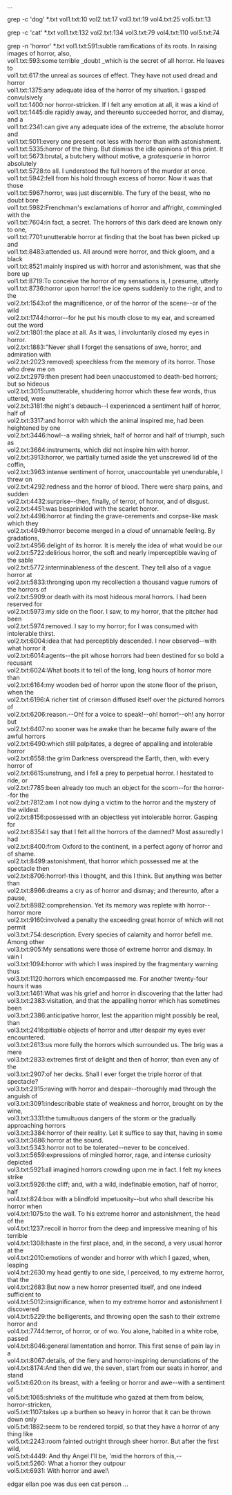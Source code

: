 ...

grep -c 'dog' *.txt vol1.txt:10vol2.txt:17vol3.txt:19vol4.txt:25vol5.txt:13grep -c 'cat' *.txtvol1.txt:132vol2.txt:134vol3.txt:79vol4.txt:110vol5.txt:74grep -n 'horror' *.txtvol1.txt:591:subtle ramifications of its roots. In raising images of horror, also,\vol1.txt:593:some terrible _doubt _which is the secret of all horror. He leaves to\vol1.txt:617:the unreal as sources of effect. They have not used dread and horror\vol1.txt:1375:any adequate idea of the horror of my situation. I gasped convulsively\vol1.txt:1400:nor horror-stricken. If I felt any emotion at all, it was a kind of\vol1.txt:1445:die rapidly away, and thereunto succeeded horror, and dismay, and a\vol1.txt:2341:can give any adequate idea of the extreme, the absolute horror and\vol1.txt:5011:every one present not less with horror than with astonishment.\vol1.txt:5335:horror of the thing. But dismiss the idle opinions of this print. It\vol1.txt:5673:brutal, a butchery without motive, a _grotesquerie_ in horror absolutely\vol1.txt:5728:to all. I understood the full horrors of the murder at once.\vol1.txt:5942:fell from his hold through excess of horror. Now it was that those\vol1.txt:5967:horror, was just discernible. The fury of the beast, who no doubt bore\vol1.txt:5982:Frenchman's exclamations of horror and affright, commingled with the\vol1.txt:7604:in fact, a secret. The horrors of this dark deed are known only to one,\vol1.txt:7701:unutterable horror at finding that the boat has been picked up and\vol1.txt:8483:attended us. All around were horror, and thick gloom, and a black\vol1.txt:8521:mainly inspired us with horror and astonishment, was that she bore up\vol1.txt:8719:To conceive the horror of my sensations is, I presume, utterly\vol1.txt:8736:horror upon horror! the ice opens suddenly to the right, and to the\vol2.txt:1543:of the magnificence, or of the horror of the scene--or of the wild\vol2.txt:1744:horror--for he put his mouth close to my ear, and screamed out the word\vol2.txt:1801:the place at all. As it was, I involuntarily closed my eyes in horror.\vol2.txt:1883:"Never shall I forget the sensations of awe, horror, and admiration with\vol2.txt:2023:removed) speechless from the memory of its horror. Those who drew me on\vol2.txt:2979:then present had been unaccustomed to death-bed horrors; but so hideous\vol2.txt:3015:unutterable, shuddering horror which these few words, thus uttered, were\vol2.txt:3181:the night's debauch--I experienced a sentiment half of horror, half of\vol2.txt:3317:and horror with which the animal inspired me, had been heightened by one\vol2.txt:3446:howl--a wailing shriek, half of horror and half of triumph, such as\vol2.txt:3664:instruments, which did not inspire him with horror.\vol2.txt:3913:horror, we partially turned aside the yet unscrewed lid of the coffin,\vol2.txt:3963:intense sentiment of horror, unaccountable yet unendurable, I threw on\vol2.txt:4292:redness and the horror of blood. There were sharp pains, and sudden\vol2.txt:4432:surprise--then, finally, of terror, of horror, and of disgust.\vol2.txt:4451:was besprinkled with the scarlet horror.\vol2.txt:4496:horror at finding the grave-cerements and corpse-like mask which they\vol2.txt:4949:horror become merged in a cloud of unnamable feeling. By gradations,\vol2.txt:4956:delight of its horror. It is merely the idea of what would be our\vol2.txt:5722:delirious horror, the soft and nearly imperceptible waving of the sable\vol2.txt:5772:interminableness of the descent. They tell also of a vague horror at\vol2.txt:5833:thronging upon my recollection a thousand vague rumors of the horrors of\vol2.txt:5909:or death with its most hideous moral horrors. I had been reserved for\vol2.txt:5973:my side on the floor. I saw, to my horror, that the pitcher had been\vol2.txt:5974:removed. I say to my horror; for I was consumed with intolerable thirst.\vol2.txt:6004:idea that had perceptibly descended. I now observed--with what horror it\vol2.txt:6014:agents--the pit whose horrors had been destined for so bold a recusant\vol2.txt:6024:What boots it to tell of the long, long hours of horror more than\vol2.txt:6164:my wooden bed of horror upon the stone floor of the prison, when the\vol2.txt:6196:A richer tint of crimson diffused itself over the pictured horrors of\vol2.txt:6206:reason.--Oh! for a voice to speak!--oh! horror!--oh! any horror but\vol2.txt:6407:no sooner was he awake than he became fully aware of the awful horrors\vol2.txt:6490:which still palpitates, a degree of appalling and intolerable horror\vol2.txt:6558:the grim Darkness overspread the Earth, then, with every horror of\vol2.txt:6615:unstrung, and I fell a prey to perpetual horror. I hesitated to ride, or\vol2.txt:7785:been already too much an object for the scorn--for the horror--for the\vol2.txt:7812:am I not now dying a victim to the horror and the mystery of the wildest\vol2.txt:8156:possessed with an objectless yet intolerable horror. Gasping for\vol2.txt:8354:I say that I felt all the horrors of the damned? Most assuredly I had\vol2.txt:8400:from Oxford to the continent, in a perfect agony of horror and of shame.\vol2.txt:8499:astonishment, that horror which possessed me at the spectacle then\vol2.txt:8706:horror!-this I thought, and this I think. But anything was better than\vol2.txt:8966:dreams a cry as of horror and dismay; and thereunto, after a pause,\vol2.txt:8982:comprehension. Yet its memory was replete with horror--horror more\vol2.txt:9160:involved a penalty the exceeding great horror of which will not permit\vol3.txt:754:description. Every species of calamity and horror befell me. Among other\vol3.txt:905:My sensations were those of extreme horror and dismay. In vain I\vol3.txt:1094:horror with which I was inspired by the fragmentary warning thus\vol3.txt:1120:horrors which encompassed me. For another twenty-four hours it was\vol3.txt:1461:What was his grief and horror in discovering that the latter had\vol3.txt:2383:visitation, and that the appalling horror which has sometimes been\vol3.txt:2386:anticipative horror, lest the apparition might possibly be real, than\vol3.txt:2416:pitiable objects of horror and utter despair my eyes ever encountered.\vol3.txt:2613:us more fully the horrors which surrounded us. The brig was a mere\vol3.txt:2833:extremes first of delight and then of horror, than even any of the\vol3.txt:2907:of her decks. Shall I ever forget the triple horror of that spectacle?\vol3.txt:2915:raving with horror and despair--thoroughly mad through the anguish of\vol3.txt:3091:indescribable state of weakness and horror, brought on by the wine,\vol3.txt:3331:the tumultuous dangers of the storm or the gradually approaching horrors\vol3.txt:3384:horror of their reality. Let it suffice to say that, having in some\vol3.txt:3686:horror at the sound.\vol3.txt:5343:horror not to be tolerated--never to be conceived.\vol3.txt:5659:expressions of mingled horror, rage, and intense curiosity depicted\vol3.txt:5921:all imagined horrors crowding upon me in fact. I felt my knees strike\vol3.txt:5926:the cliff; and, with a wild, indefinable emotion, half of horror, half\vol4.txt:824:box with a blindfold impetuosity--but who shall describe his horror when\vol4.txt:1075:to the wall. To his extreme horror and astonishment, the head of the\vol4.txt:1237:recoil in horror from the deep and impressive meaning of his terrible\vol4.txt:1308:haste in the first place, and, in the second, a very usual horror at the\vol4.txt:2010:emotions of wonder and horror with which I gazed, when, leaping\vol4.txt:2630:my head gently to one side, I perceived, to my extreme horror, that the\vol4.txt:2683:But now a new horror presented itself, and one indeed sufficient to\vol4.txt:5012:insignificance, when to my extreme horror and astonishment I discovered\vol4.txt:5229:the belligerents, and throwing open the sash to their extreme horror and\vol4.txt:7744:terror, of horror, or of wo. You alone, habited in a white robe, passed\vol4.txt:8046:general lamentation and horror. This first sense of pain lay in a\vol4.txt:8067:details, of the fiery and horror-inspiring denunciations of the\vol4.txt:8174:And then did we, the seven, start from our seats in horror, and stand\vol5.txt:620:on its breast, with a feeling or horror and awe--with a sentiment of\vol5.txt:1065:shrieks of the multitude who gazed at them from below, horror-stricken,\vol5.txt:1107:takes up a burthen so heavy in horror that it can be thrown down only\vol5.txt:1882:seem to be rendered torpid, so that they have a horror of any thing like\vol5.txt:2243:room fainted outright through sheer horror. But after the first wild,\vol5.txt:4449:     And thy Angel I'll be, 'mid the horrors of this,--\vol5.txt:5260:             What a horror they outpour\vol5.txt:6931:  With horror and awe!\edgar ellan poe was dus een cat person...